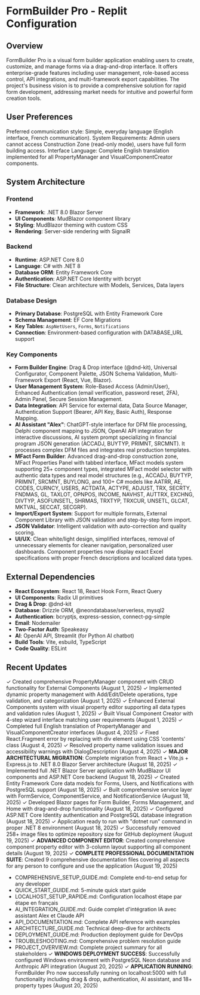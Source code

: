 # FormBuilder Pro - Replit Configuration

## Overview
FormBuilder Pro is a visual form builder application enabling users to create, customize, and manage forms via a drag-and-drop interface. It offers enterprise-grade features including user management, role-based access control, API integrations, and multi-framework export capabilities. The project's business vision is to provide a comprehensive solution for rapid form development, addressing market needs for intuitive and powerful form creation tools.

## User Preferences
Preferred communication style: Simple, everyday language (English interface, French communication).
System Requirements: Admin users cannot access Construction Zone (read-only mode), users have full form building access.
Interface Language: Complete English translation implemented for all PropertyManager and VisualComponentCreator components.

## System Architecture

### Frontend
- **Framework**: .NET 8.0 Blazor Server
- **UI Components**: MudBlazor component library
- **Styling**: MudBlazor theming with custom CSS
- **Rendering**: Server-side rendering with SignalR

### Backend
- **Runtime**: ASP.NET Core 8.0
- **Language**: C# with .NET 8
- **Database ORM**: Entity Framework Core
- **Authentication**: ASP.NET Core Identity with bcrypt
- **File Structure**: Clean architecture with Models, Services, Data layers

### Database Design
- **Primary Database**: PostgreSQL with Entity Framework Core
- **Schema Management**: EF Core Migrations
- **Key Tables**: `AspNetUsers`, `Forms`, `Notifications`
- **Connection**: Environment-based configuration with DATABASE_URL support

### Key Components
- **Form Builder Engine**: Drag & Drop interface (@dnd-kit), Universal Configurator, Component Palette, JSON Schema Validation, Multi-Framework Export (React, Vue, Blazor).
- **User Management System**: Role-Based Access (Admin/User), Enhanced Authentication (email verification, password reset, 2FA), Admin Panel, Secure Session Management.
- **Data Integration**: API Service for external data, Data Source Manager, Authentication Support (Bearer, API Key, Basic Auth), Response Mapping.
- **AI Assistant "Alex"**: ChatGPT-style interface for DFM file processing, Delphi component mapping to JSON, OpenAI API integration for interactive discussions, AI system prompt specializing in financial program JSON generation (ACCADJ, BUYTYP, PRIMNT, SRCMNT). It processes complex DFM files and integrates real production templates.
- **MFact Form Builder**: Advanced drag-and-drop construction zone, MFact Properties Panel with tabbed interface, MFact models system supporting 25+ component types, integrated MFact model selector with authentic data types and real model structures (e.g., ACCADJ, BUYTYP, PRIMNT, SRCMNT, BUYLONG, and 100+ C# models like AATRR, AE, CODES, CURNCY, USERS, ACTDATA, ACTYPE, ADJUST, TRX, SECRTY, FNDMAS, GL, TAXLOT, OPNPOS, INCOME, NAVHST, AUTTRX, EXCHNG, DIVTYP, ASOFUNSETL, SHRMAS, TRXTYP, TRXCUR, UNSETL, GLCAT, MKTVAL, SECCAT, SECGRP).
- **Import/Export System**: Support for multiple formats, External Component Library with JSON validation and step-by-step form import.
- **JSON Validator**: Intelligent validation with auto-correction and quality scoring.
- **UI/UX**: Clean white/light design, simplified interfaces, removal of unnecessary elements for cleaner navigation, personalized user dashboards. Component properties now display exact Excel specifications with proper French descriptions and localized data types.

## External Dependencies
- **React Ecosystem**: React 18, React Hook Form, React Query
- **UI Components**: Radix UI primitives
- **Drag & Drop**: @dnd-kit
- **Database**: Drizzle ORM, @neondatabase/serverless, mysql2
- **Authentication**: bcryptjs, express-session, connect-pg-simple
- **Email**: Nodemailer
- **Two-Factor Auth**: Speakeasy
- **AI**: OpenAI API, Streamlit (for Python AI chatbot)
- **Build Tools**: Vite, esbuild, TypeScript
- **Code Quality**: ESLint

## Recent Updates
✓ Created comprehensive PropertyManager component with CRUD functionality for External Components (August 1, 2025)
✓ Implemented dynamic property management with Add/Edit/Delete operations, type validation, and categorization (August 1, 2025)
✓ Enhanced External Components system with visual property editor supporting all data types and validation rules (August 1, 2025)
✓ Built Visual Component Creator with 4-step wizard interface matching user requirements (August 1, 2025)
✓ Completed full English translation of PropertyManager and VisualComponentCreator interfaces (August 4, 2025)
✓ Fixed React.Fragment error by replacing with div element using CSS 'contents' class (August 4, 2025)
✓ Resolved property name validation issues and accessibility warnings with DialogDescription (August 4, 2025)
✓ **MAJOR ARCHITECTURAL MIGRATION**: Complete migration from React + Vite.js + Express.js to .NET 8.0 Blazor Server architecture (August 18, 2025)
✓ Implemented full .NET Blazor Server application with MudBlazor UI components and ASP.NET Core backend (August 18, 2025)
✓ Created Entity Framework Core data models for Forms, Users, and Notifications with PostgreSQL support (August 18, 2025)
✓ Built comprehensive service layer with FormService, ComponentService, and NotificationService (August 18, 2025)
✓ Developed Blazor pages for Form Builder, Forms Management, and Home with drag-and-drop functionality (August 18, 2025)
✓ Configured ASP.NET Core Identity authentication and PostgreSQL database integration (August 18, 2025)
✓ Application ready to run with "dotnet run" command in proper .NET 8 environment (August 18, 2025)
✓ Successfully removed 258+ image files to optimize repository size for GitHub deployment (August 19, 2025)
✓ **ADVANCED COMPONENT EDITOR**: Created comprehensive component property editor with 3-column layout supporting all component details (August 19, 2025)
✓ **COMPLETE PROFESSIONAL DOCUMENTATION SUITE**: Created 9 comprehensive documentation files covering all aspects for any person to configure and use the application (August 19, 2025)
  - COMPREHENSIVE_SETUP_GUIDE.md: Complete end-to-end setup for any developer
  - QUICK_START_GUIDE.md: 5-minute quick start guide
  - LOCALHOST_SETUP_RAPIDE.md: Configuration localhost étape par étape en français
  - AI_INTEGRATION_GUIDE.md: Guide complet d'intégration IA avec assistant Alex et Claude API
  - API_DOCUMENTATION.md: Complete API reference with examples
  - ARCHITECTURE_GUIDE.md: Technical deep-dive for architects
  - DEPLOYMENT_GUIDE.md: Production deployment guide for DevOps
  - TROUBLESHOOTING.md: Comprehensive problem resolution guide
  - PROJECT_OVERVIEW.md: Complete project summary for all stakeholders
✓ **WINDOWS DEPLOYMENT SUCCESS**: Successfully configured Windows environment with PostgreSQL Neon database and Anthropic API integration (August 20, 2025)
✓ **APPLICATION RUNNING**: FormBuilder Pro now successfully running on localhost:5000 with full functionality including drag & drop, authentication, AI assistant, and 18+ property types (August 20, 2025)